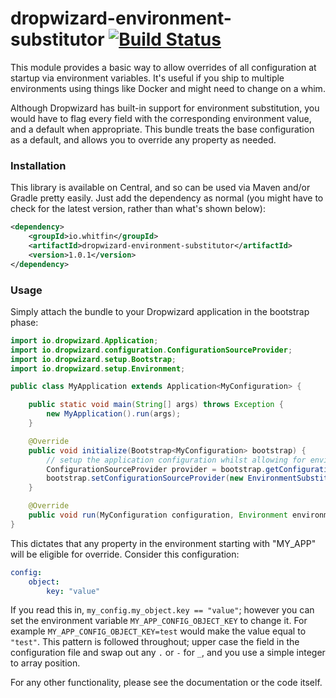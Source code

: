 # dropwizard-environment-substitutor [![Build Status](https://travis-ci.org/whitfin/dropwizard-environment-substitutor.svg?branch=master)](https://travis-ci.org/whitfin/dropwizard-environment-substitutor)

This module provides a basic way to allow overrides of all configuration at startup via environment variables. It's useful if you ship to multiple environments using things like Docker and might need to change on a whim.

Although Dropwizard has built-in support for environment substitution, you would have to flag every field with the corresponding environment value, and a default when appropriate. This bundle treats the base configuration as a default, and allows you to override any property as needed.

### Installation

This library is available on Central, and so can be used via Maven and/or Gradle pretty easily. Just add the dependency as normal (you might have to check for the latest version, rather than what's shown below):

```xml
<dependency>
    <groupId>io.whitfin</groupId>
    <artifactId>dropwizard-environment-substitutor</artifactId>
    <version>1.0.1</version>
</dependency>
```

### Usage

Simply attach the bundle to your Dropwizard application in the bootstrap phase:

```java
import io.dropwizard.Application;
import io.dropwizard.configuration.ConfigurationSourceProvider;
import io.dropwizard.setup.Bootstrap;
import io.dropwizard.setup.Environment;

public class MyApplication extends Application<MyConfiguration> {

    public static void main(String[] args) throws Exception {
        new MyApplication().run(args);
    }

    @Override
    public void initialize(Bootstrap<MyConfiguration> bootstrap) {
        // setup the application configuration whilst allowing for environment overrides
        ConfigurationSourceProvider provider = bootstrap.getConfigurationSourceProvider();
        bootstrap.setConfigurationSourceProvider(new EnvironmentSubstitutor("MY_APP", provider));
    }

    @Override
    public void run(MyConfiguration configuration, Environment environment) throws Exception { }
}
```

This dictates that any property in the environment starting with "MY_APP" will be eligible for override. Consider this configuration:


```yml
config:
    object:
        key: "value"
```

If you read this in, `my_config.my_object.key == "value"`; however you can set the environment variable `MY_APP_CONFIG_OBJECT_KEY` to change it. For example `MY_APP_CONFIG_OBJECT_KEY=test` would make the value equal to `"test"`. This pattern is followed throughout; upper case the field in the configuration file and swap out any `.` or `-` for `_`, and you use a simple integer to array position.

For any other functionality, please see the documentation or the code itself.
